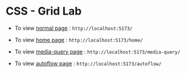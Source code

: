 # CSS - Grid Lab

* To view [normal page](https://actionanand.github.io/css-grid-lab/) : `http://localhost:5173/`

* To view [home page](https://actionanand.github.io/css-grid-lab/home/) : `http://localhost:5173/home/`

* To view [media-query page](https://actionanand.github.io/css-grid-lab/media-query/) : `http://localhost:5173/media-query/`

* To view [autoflow page](https://actionanand.github.io/css-grid-lab/autoflow/) : `http://localhost:5173/autoflow/`
